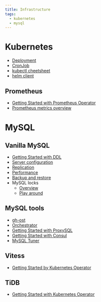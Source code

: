 ```yaml
---
title: Infrastructure
tags:
  - kubernetes
  - mysql
---
```


# Kubernetes
- [Deployment](/2020/08/16/getting-started-with-k8s-deployment/)
- [CronJob](/2020/08/16/getting-started-with-k8s-cronjob/)
- [kubectl cheetsheet](/2020/03/19/kubectl-cheetsheet/)
- [helm client](/2020/08/16/helm-client/)


## Prometheus
- [Getting Started with Prometheus Operator](/2023/02/26/set-up-prometheus-by-prometheus-operator/)
- [Prometheus metrics overview](2023/03/12/prometheus-metrics-overview/)


MySQL
===

Vanilla MySQL
----
- [Getting Started with DDL](/2020/03/20/getting-started-with-mysql-ddl/)
- [Server configuration](/2022/12/23/mysql-server-configuration/)
- [Replication](/2021/11/05/mysql-replication/)
- [Performance](/2020/08/08/mysql-performance/)
- [Backup and restore](/2022/03/18/mysql-backup-and-restore/)
- MySQL locks
  - [Overview](/2020/08/08/overview-about-mysql-lock/)
  - [Play around](/2023/01/15/mysql-lock-metadata/)


MySQL tools
---
- [gh-ost](/2021/10/31/gh-ost/)
- [Orchestrator](/2021/11/07/getting-started-with-mysql-orchestrator/)
- [Getting Started with ProxySQL](/2022/10/15/getting-started-with-proxysql/)
- [Getting Started with Consul](/2021/11/06/getting-started-with-consul/)
- [MySQL Tuner](/2020/03/19/mysql-tuner/)


Vitess
---
- [Getting Started by Kubernetes Operator](/2022/05/01/getting-started-with-vitess-by-kubernetes-operator/)


TiDB
---
- [Getting Started with Kubernetes Operator](/2022/05/01/getting-started-with-tidb-by-kubernetes-operator/)
